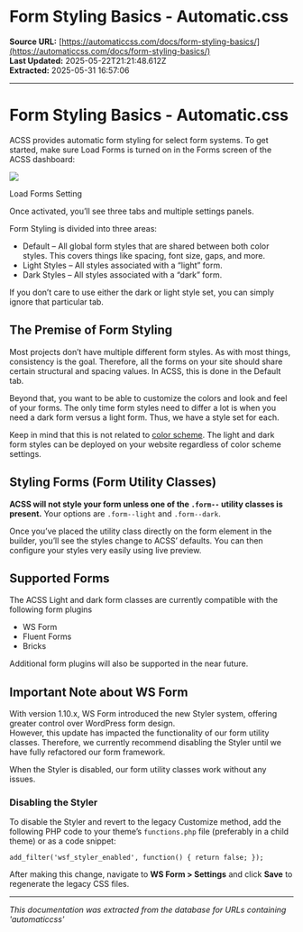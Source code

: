# Form Styling Basics - Automatic.css

**Source URL:** [https://automaticcss.com/docs/form-styling-basics/](https://automaticcss.com/docs/form-styling-basics/)  
**Last Updated:** 2025-05-22T21:21:48.612Z  
**Extracted:** 2025-05-31 16:57:06

---

# Form Styling Basics - Automatic.css

ACSS provides automatic form styling for select form systems. To get started, make sure Load Forms is turned on in the Forms screen of the ACSS dashboard:

![](https://automaticcss.com/wp-content/uploads/CleanShot-2024-11-01-at-13.56.46@2x-1024x1024.jpg)

Load Forms Setting

Once activated, you’ll see three tabs and multiple settings panels.

Form Styling is divided into three areas:

*   Default – All global form styles that are shared between both color styles. This covers things like spacing, font size, gaps, and more.
*   Light Styles – All styles associated with a “light” form.
*   Dark Styles – All styles associated with a “dark” form.

If you don’t care to use either the dark or light style set, you can simply ignore that particular tab.

## The Premise of Form Styling

Most projects don’t have multiple different form styles. As with most things, consistency is the goal. Therefore, all the forms on your site should share certain structural and spacing values. In ACSS, this is done in the Default tab.

Beyond that, you want to be able to customize the colors and look and feel of your forms. The only time form styles need to differ a lot is when you need a dark form versus a light form. Thus, we have a style set for each.

Keep in mind that this is not related to [color scheme](https://automaticcss.com/docs/color-scheme-dark-mode/). The light and dark form styles can be deployed on your website regardless of color scheme settings.

## Styling Forms (Form Utility Classes)

**ACSS will not style your form unless one of the `.form--` utility classes is present.** Your options are `.form--light` and `.form--dark`.

Once you’ve placed the utility class directly on the form element in the builder, you’ll see the styles change to ACSS’ defaults. You can then configure your styles very easily using live preview.

## Supported Forms

The ACSS Light and dark form classes are currently compatible with the following form plugins

*   WS Form
*   Fluent Forms
*   Bricks

Additional form plugins will also be supported in the near future.

## Important Note about WS Form

With version 1.10.x, WS Form introduced the new Styler system, offering greater control over WordPress form design.  
However, this update has impacted the functionality of our form utility classes. Therefore, we currently recommend disabling the Styler until we have fully refactored our form framework.

When the Styler is disabled, our form utility classes work without any issues.

### Disabling the Styler

To disable the Styler and revert to the legacy Customize method, add the following PHP code to your theme’s `functions.php` file (preferably in a child theme) or as a code snippet:

```
add_filter('wsf_styler_enabled', function() { return false; });
```

After making this change, navigate to **WS Form > Settings** and click **Save** to regenerate the legacy CSS files.

---

*This documentation was extracted from the database for URLs containing 'automaticcss'*
